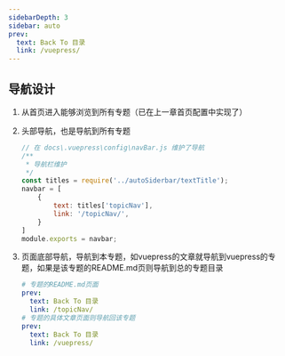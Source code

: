 ```yaml
---
sidebarDepth: 3
sidebar: auto
prev:
  text: Back To 目录
  link: /vuepress/
---
```


## 导航设计

1. 从首页进入能够浏览到所有专题（已在上一章首页配置中实现了）

2. 头部导航，也是导航到所有专题
   
   ```js
   // 在 docs\.vuepress\config\navBar.js 维护了导航
   /**
    * 导航栏维护
    */
   const titles = require('../autoSiderbar/textTitle');
   navbar = [
       {
           text: titles['topicNav'],
           link: '/topicNav/',
       }
   ]
   module.exports = navbar;
   ```

3. 页面底部导航，导航到本专题，如vuepress的文章就导航到vuepress的专题，如果是该专题的README.md页则导航到总的专题目录
   
   ```yaml
   # 专题的README.md页面
   prev:
     text: Back To 目录
     link: /topicNav/
   # 专题的具体文章页面则导航回该专题
   prev:
     text: Back To 目录
     link: /vuepress/
   ```
